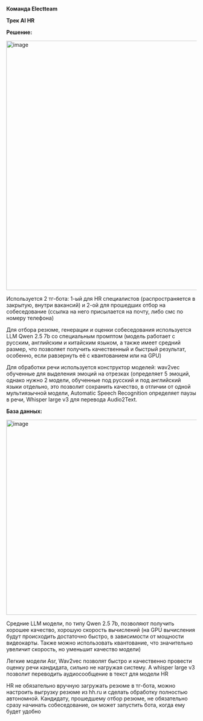 **Команда Electteam**

**Трек AI HR**

**Решение:**

<img width="772" height="658" alt="image" src="https://github.com/user-attachments/assets/e7ec7653-ba61-402d-8474-8f609563c76c" />


Используется 2 тг-бота: 1-ый для HR специалистов (распространяется в закрытую, внутри вакансий) и 2-ой для прошедших отбор на собеседование (ссылка на него присылается на почту, либо смс по номеру телефона)

Для отбора резюме, генерации и оценки собеседования используется LLM Qwen 2.5 7b со специальным промптом (модель работает с русским, английским и китайским языком, а также имеет средний размер, что позволяет получить качественный и быстрый результат, особенно, если равзернуть её с квантованием или на GPU)

Для обработки речи используется конструктор моделей: wav2vec обученные для выделения эмоций на отрезках (определяет 5 эмоций, однако нужно 2 модели, обученные под русский и под английский языки отдельно, это позволит сохранить качество, в отличии от одной мультиязычной модели, Automatic Speech Recognition определяет паузы в речи, Whisper large v3 для перевода Audio2Text.


**База данных:**

<img width="1174" height="515" alt="image" src="https://github.com/user-attachments/assets/938addb4-3da0-4323-902c-f34841f7993d" />

Средние LLM модели, по типу Qwen 2.5 7b, позволяют получить хорошее качество, хорошую скорость вычислений (на GPU вычисления будут происходить достаточно быстро, в зависимости от мощности видеокарты. Также можно использовать квантование, что значительно увеличит скорость, но уменьшит качество модели)

Легкие модели Asr, Wav2vec позволят быстро и качественно провести оценку речи кандидата, сильно не нагружая систему. А whisper large v3 позволит переводить аудиосообщение в текст для модели HR

HR не обязательно вручную загружать резюме в тг-бота, можно настроить выгрузку резюме из hh.ru и сделать обработку полностью автономной. Кандидату, прошедшему отбор резюме, не обязательно сразу начинать собеседование, он может запустить бота, когда ему будет удобно


